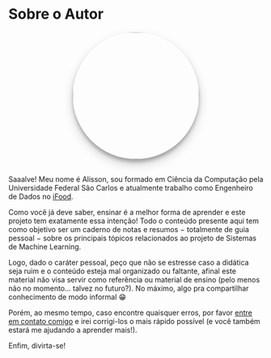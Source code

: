 # Sobre o Autor

<img src="https://raw.githubusercontent.com/ahayasic/ahayasic.github.io/main/assets/img/about.jpg" class="center" style="width: 250px; display: block; margin: auto; border-radius: 50%; box-shadow: rgba(0, 0, 0, 0.19) 0px 10px 20px, rgba(0, 0, 0, 0.23) 0px 6px 6px;">
<br />

Saaalve! Meu nome é Alisson, sou formado em Ciência da Computação pela Universidade Federal São Carlos e atualmente trabalho como Engenheiro de Dados no [iFood](https://institucional.ifood.com.br/).

Como você já deve saber, ensinar é a melhor forma de aprender e este projeto tem exatamente essa intenção! Todo o conteúdo presente aqui tem como objetivo ser um caderno de notas e resumos $-$ totalmente de guia pessoal $-$ sobre os principais tópicos relacionados ao projeto de Sistemas de Machine Learning.

Logo, dado o caráter pessoal, peço que não se estresse caso a didática seja ruim e o conteúdo esteja mal organizado ou faltante, afinal este material não visa servir como referência ou material de ensino (pelo menos não no momento... talvez no futuro?). No máximo, algo pra compartilhar conhecimento de modo informal :grin:

Porém, ao mesmo tempo, caso encontre quaisquer erros, por favor [entre em contato comigo](https://www.linkedin.com/in/ahayasic/) e irei corrigi-los o mais rápido possível (e você também estará me ajudando a aprender mais!).

Enfim, divirta-se!
